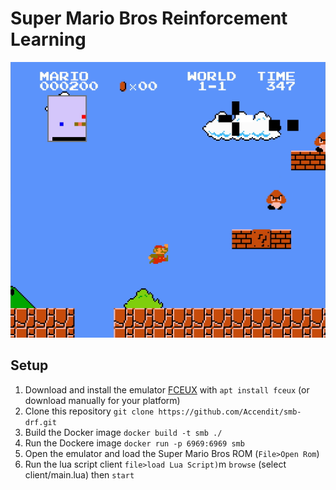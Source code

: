 # Super Mario Bros Reinforcement Learning

![Super Mario Bros with AI screenshot](screenshot.png)

## Setup

1. Download and install the emulator [FCEUX](https://github.com/TASEmulators/fceux) with `apt install fceux` (or download manually for your platform)
2. Clone this repository `git clone https://github.com/Accendit/smb-drf.git`
3. Build the Docker image `docker build -t smb ./`
4. Run the Dockere image `docker run -p 6969:6969 smb`
5. Open the emulator and load the Super Mario Bros ROM (`File>Open Rom`)
6. Run the lua script client `file>load Lua Script)`m `browse` (select client/main.lua) then `start`